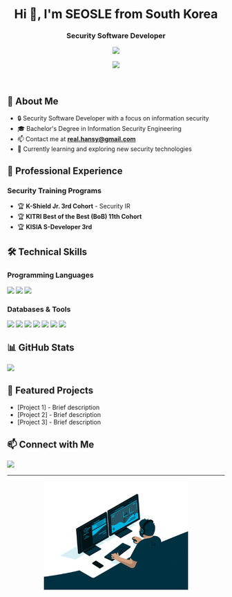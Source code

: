 <!--
<p align="center">
	<img src="face.png" height="200"/>
</p>
-->
<h1 align="center">Hi 👋, I'm SEOSLE from South Korea</h1>
<h3 align="center">Security Software Developer</h3>

<p align="center">
  <a href="https://github.com/real2u2l8?tab=repositories">
    <img src="https://github-readme-stats.vercel.app/api?username=real2u2l8&show_icons=true&hide=contribs,prs&locale=en&bg_color=0d1117&text_color=ffffff&repo=convoychat"/>
  </a>
</p>

<p align="center">
  <img src="https://github-readme-stats.vercel.app/api/top-langs?username=real2u2l8&hide=html,scss,javascript,java,css,qmake,makefile,cmake,ruby&show_icons=true&locale=en&bg_color=0d1117&text_color=ffffff"/>
</p>

<br>

## 🚀 About Me

- 🔒 Security Software Developer with a focus on information security
- 🎓 Bachelor's Degree in Information Security Engineering
- 📫 Contact me at **real.hansy@gmail.com**
- 🌱 Currently learning and exploring new security technologies

## 💼 Professional Experience

### Security Training Programs
- 🏆 **K-Shield Jr. 3rd Cohort** - Security IR
- 🏆 **KITRI Best of the Best (BoB) 11th Cohort**
- 🏆 **KISIA S-Developer 3rd**

## 🛠️ Technical Skills

### Programming Languages
<p align="left">
  <img src="https://img.shields.io/badge/C-A8B9CC?style=for-the-badge&logo=c&logoColor=white">
  <img src="https://img.shields.io/badge/C++-00599C?style=for-the-badge&logo=cplusplus&logoColor=white">
  <img src="https://img.shields.io/badge/python-3776AB?style=for-the-badge&logo=python&logoColor=white">
</p>

### Databases & Tools
<p align="left">
  <img src="https://img.shields.io/badge/mysql-4479A1?style=for-the-badge&logo=mysql&logoColor=white">
  <img src="https://img.shields.io/badge/linux-FCC624?style=for-the-badge&logo=linux&logoColor=black">
  <img src="https://img.shields.io/badge/windows-0078D6?style=for-the-badge&logo=windows&logoColor=white">
  <img src="https://img.shields.io/badge/winapi-0078D6?style=for-the-badge&logo=windows&logoColor=white">
  <img src="https://img.shields.io/badge/mfc-0078D6?style=for-the-badge&logo=windows&logoColor=white">
  <img src="https://img.shields.io/badge/git-F05032?style=for-the-badge&logo=git&logoColor=white">
  <img src="https://img.shields.io/badge/github-181717?style=for-the-badge&logo=github&logoColor=white">
</p>

## 📊 GitHub Stats

<p align="left">
  <img src="https://komarev.com/ghpvc/?username=real2u2l8&label=Profile%20views&color=0e75b6&style=flat-sqaure"/>
</p>

## 🌟 Featured Projects

<!-- Add your featured projects here -->
- [Project 1] - Brief description
- [Project 2] - Brief description
- [Project 3] - Brief description

## 📫 Connect with Me

<p align="left">
  <a href="mailto:real.hansy@gmail.com">
    <img src="https://img.shields.io/badge/Gmail-D14836?style=for-the-badge&logo=gmail&logoColor=white"/>
  </a>
  <!-- Add more social media links as needed -->
</p>

---
<p align="center">
  <img src="/codding.gif" height="250"/>
</p>



